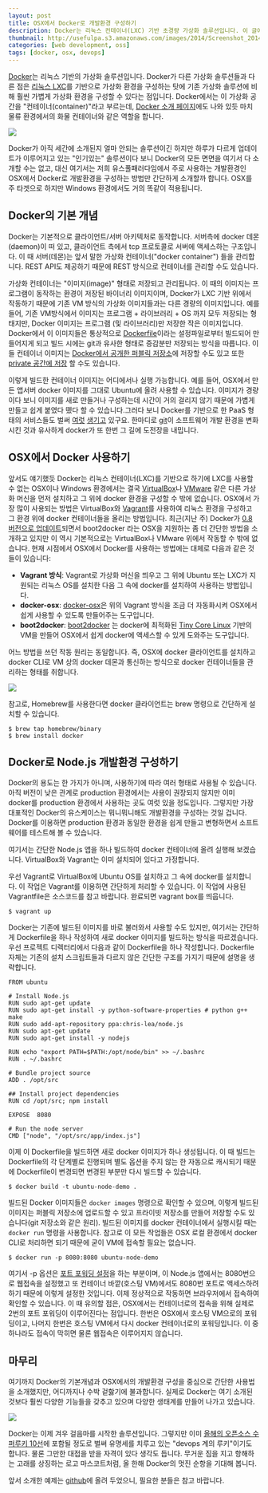 ```yaml
---
layout: post
title: OSX에서 Docker로 개발환경 구성하기
description: Docker는 리눅스 컨테이너(LXC) 기반 초경량 가상화 솔루션입니다. 이 글에서는 Docker를 이용하여 OSX에서 Node.js 애플리케이션 개발환경을 구성하는 방법을 소개합니다.
thumbnail: http://usefulpa.s3.amazonaws.com/images/2014/Screenshot_20140210_140908.png
categories: [web development, oss]
tags: [docker, osx, devops]
---
```


[Docker](https://www.docker.io/)는 리눅스 기반의 가상화 솔루션입니다. Docker가 다른 가상화 솔루션들과 다른 점은 [리눅스 LXC](http://linuxcontainers.org/)를 기반으로 가상화 환경을 구성하는 탓에 기존 가상화 솔루션에 비해 훨씬 가볍게 가상화 환경을 구성할 수 있다는 점입니다. Docker에서는 이 가상화 공간을 "컨테이너(container)"라고 부르는데, [Docker 소개 페이지](https://www.docker.io/the_whole_story/)에도 나와 있듯 마치 물류 환경에서의 화물 컨테이너와 같은 역할을 합니다.

![](http://usefulpa.s3.amazonaws.com/images/2014/Screenshot_20140210_140908.png)

Docker가 아직 세간에 소개된지 얼마 안되는 솔루션이긴 하지만 하루가 다르게 업데이트가 이루어지고 있는 "인기있는" 솔루션이다 보니 Docker의 모든 면면을 여기서 다 소개할 수는 없고, 대신 여기서는 저희 유스풀패러다임에서 주로 사용하는 개발환경인 OSX에서 Docker로 개발환경을 구성하는 방법만 간단하게 소개할까 합니다. OSX를 주 타겟으로 하지만 Windows 환경에서도 거의 똑같이 적용됩니다.

Docker의 기본 개념
-----

Docker는 기본적으로 클라이언트/서버 아키텍처로 동작합니다. 서버측에 docker 데몬(daemon)이 떠 있고, 클라이언트 측에서 tcp 프로토콜로 서버에 액세스하는 구조입니다. 이 때 서버(데몬)는 앞서 말한 가상화 컨테이너("docker container") 들을 관리합니다. REST API도 제공하기 때문에 REST 방식으로 컨테이너를 관리할 수도 있습니다.

가상화 컨테이너는 "이미지(image)" 형태로 저장되고 관리됩니다. 이 때의 이미지는 프로그램이 동작하는 환경이 저장된 바이너리 이미지이며, Docker가 LXC 기반 위에서 작동하기 때문에 기존 VM 방식의 가상화 이미지들과는 다른 경량의 이미지입니다. 예를 들어, 기존 VM방식에서 이미지는 프로그램 + 라이브러리 + OS 까지 모두 저장되는 형태지만, Docker 이미지는 프로그램 (및 라이브러리)만 저장한 작은 이미지입니다. Docker에서 이 이미지들은 통상적으로 [Dockerfile](http://docs.docker.io/en/latest/reference/builder/)이라는 설정파일로부터 빌드되어 만들어지게 되고 빌드 시에는 git과 유사한 형태로 증감분만 저장되는 방식을 따릅니다. 이들 컨테이너 이미지는 [Docker에서 공개한 퍼블릭 저장소](https://index.docker.io/)에 저장할 수도 있고 또한 [private 공간에 저장](http://blog.docker.io/2013/07/how-to-use-your-own-registry/) 할 수도 있습니다. 

이렇게 빌드한 컨테이너 이미지는 어디에서나 실행 가능합니다. 예를 들어, OSX에서 만든 앱서버 docker 이미지를 그대로 Ubuntu에 올려 사용할 수 있습니다. 이미지가 경량이다 보니 이미지를 새로 만들거나 구성하는데 시간이 거의 걸리지 않기 때문에 가볍게 만들고 쉽게 붙였다 뗐다 할 수 있습니다.그러다 보니 Docker를 기반으로 한 PaaS 형태의 서비스들도 벌써 [여럿](https://orchardup.com/) [생기고](http://www.tutum.co/) 있구요. 한마디로 [git](http://git-scm.com/)이 소프트웨어 개발 환경을 변화시킨 것과 유사하게 docker가 또 한번 그 길에 도전장을 내밉니다.

OSX에서 Docker 사용하기
-----

앞서도 얘기했듯 Docker는 리눅스 컨테이너(LXC)를 기반으로 하기에 LXC를 사용할 수 없는 OSX이나 Windows 환경에서는 결국 [VirtualBox](https://www.virtualbox.org/)나 [VMware](http://www.vmware.com/kr/) 같은 다른 가상화 머신을 먼저 설치하고 그 위에 docker 환경을 구성할 수 밖에 없습니다. OSX에서 가장 많이 사용되는 방법은 VirtualBox와 [Vagrant](http://www.vagrantup.com/)를 사용하여 리눅스 환경을 구성하고 그 환경 위에 docker 컨테이너들을 올리는 방법입니다. 최근(지난 주) Docker가 [0.8 버전으로 업데이트](http://blog.docker.io/2014/02/docker-0-8-quality-new-builder-features-btrfs-storage-osx-support/)되면서 boot2docker 라는 OSX을 지원하는 좀 더 간단한 방법을 소개하고 있지만 이 역시 기본적으로는 VirtualBox나 VMware 위에서 작동할 수 밖에 없습니다. 현재 시점에서 OSX에서 Docker를 사용하는 방법에는 대체로 다음과 같은 것들이 있습니다:

* **Vagrant 방식**: Vagrant로 가상화 머신을 띄우고 그 위에 Ubuntu 또는 LXC가 지원되는 리눅스 OS를 설치한 다음 그 속에 docker를 설치하여 사용하는 방법입니다. 
* **docker-osx**: [docker-osx](https://github.com/noplay/docker-osx)은 위의 Vagrant 방식을 조금 더 자동화시켜 OSX에서 쉽게 사용할 수 있도록 만들어주는 도구입니다.
* **boot2docker**: [boot2docker](https://github.com/steeve/boot2docker) 는 docker에 최적화된 [Tiny Core Linux](http://tinycorelinux.net/) 기반의 VM을 만들어 OSX에서 쉽게 docker에 액세스할 수 있게 도와주는 도구입니다.

어느 방법을 쓰던 작동 원리는 동일합니다. 즉, OSX에 docker 클라이언트를 설치하고 docker CLI로 VM 상의 docker 데몬과 통신하는 방식으로 docker 컨테이너들을 관리하는 형태를 취합니다.

![](http://usefulpa.s3.amazonaws.com/images/2014/Screenshot_20140210_140819.png)

참고로, Homebrew를 사용한다면 docker 클라이언트는 brew 명령으로 간단하게 설치할 수 있습니다.

	$ brew tap homebrew/binary
	$ brew install docker


Docker로 Node.js 개발환경 구성하기
-----

Docker의 용도는 한 가지가 아니며, 사용하기에 따라 여러 형태로 사용될 수 있습니다. 아직 버전이 낮은 관계로 production 환경에서는 사용이 권장되지 않지만 이미 docker를 production 환경에서 사용하는 곳도 여럿 있을 정도입니다. 그렇지만 가장 대표적인 Docker의 유스케이스는 뭐니뭐니해도 개발환경을 구성하는 것일 겁니다. Docker를 이용하면 production 환경과 동일한 환경을 쉽게 만들고 변형하면서 소프트웨어를 테스트해 볼 수 있습니다.

여기서는 간단한 Node.js 앱을 하나 빌드하여 docker 컨테이너에 올려 실행해 보겠습니다. VirtualBox와 Vagrant는 이미 설치되어 있다고 가정합니다. 

우선 Vagrant로 VirtualBox에 Ubuntu OS를 설치하고 그 속에 docker를 설치합니다. 이 작업은 Vagrant를 이용하면 간단하게 처리할 수 있습니다. 이 작업에 사용된 Vagrantfile은 소스코드를 참고  바랍니다. 완료되면 vagrant box를 띄웁니다.

	$ vagrant up

Docker는 기존에 빌드된 이미지를 바로 불러와서 사용할 수도 있지만, 여기서는 간단하게 Dockerfile을 하나 작성하여 새로 docker 이미지를 빌드하는 방식을 따르겠습니다. 우선 프로젝트 디렉터리에서 다음과 같이 Dockerfile을 하나 작성합니다. Dockerfile 자체는 기존의 설치 스크립트들과 다르지 않은 간단한 구조를 가지기 때문에 설명을 생략합니다.

	FROM ubuntu
	
	# Install Node.js
	RUN sudo apt-get update
	RUN sudo apt-get install -y python-software-properties # python g++ make
	RUN sudo add-apt-repository ppa:chris-lea/node.js
	RUN sudo apt-get update
	RUN sudo apt-get install -y nodejs
	
	RUN echo "export PATH=$PATH:/opt/node/bin" >> ~/.bashrc
	RUN . ~/.bashrc
	
	# Bundle project source
	ADD . /opt/src
	
	## Install project dependencies
	RUN cd /opt/src; npm install
	
	EXPOSE  8080
	
	# Run the node server
	CMD ["node", "/opt/src/app/index.js"]

이제 이 Dockerfile을 빌드하면 새로 docker 이미지가 하나 생성됩니다. 이 때 빌드는 Dockerfile의 각 단계별로 진행되며 별도 옵션을 주지 않는 한 자동으로 캐시되기 때문에 Dockerfile이 변경되면 변경된 부분만 다시 빌드할 수 있습니다. 

	$ docker build -t ubuntu-node-demo .

빌드된 Docker 이미지들은 `docker images` 명령으로 확인할 수 있으며, 이렇게 빌드된 이미지는 퍼블릭 저장소에 업로드할 수 있고 프라이빗 저장소를 만들어 저장할 수도 있습니다(git 저장소와 같은 원리). 빌드된 이미지를 docker 컨테이너에서 실행시킬 때는 `docker run` 명령을 사용합니다. 참고로 이 모든 작업들은 OSX 로컬 환경에서 docker CLI로 처리하면 되기 때문에 굳이 VM에 접속할 필요는  없습니다.

	$ docker run -p 8080:8080 ubuntu-node-demo

여기서 -p 옵션은 [포트 포워딩 설정](http://docs.docker.io/en/latest/use/port_redirection/)을 하는 부분이며, 이 Node.js 앱에서는 8080번으로 웹접속을 설정했고 또 컨테이너 바깥(호스팅 VM)에서도 8080번 포트로 액세스하려 하기 때문에 이렇게 설정한 것입니다. 이제 정상적으로 작동하면 브라우저에서 접속하여 확인할 수 있습니다. 이 때 유의할 점은, OSX에서는 컨테이너로의 접속을 위해 실제로 2번의 포트 포워딩이 이루어진다는 점입니다. 한번은 OSX에서 호스팅 VM으로의 포워딩이고, 나머지 한번은 호스팅 VM에서 다시 docker 컨테이너로의 포워딩입니다. 이 중 하나라도 접속이 막히면 물론 웹접속은 이루어지지 않습니다.

마무리
-----

여기까지 Docker의 기본개념과 OSX에서의 개발환경 구성을 중심으로 간단한 사용법을 소개했지만, 어디까지나 수박 겉핧기에 불과합니다. 실제로 Docker는 여기 소개된 것보다 훨씬 다양한 기능들을 갖추고 있으며 다양한 생태계를 만들어 나가고 있습니다.

![](http://usefulpa.s3.amazonaws.com/images/2014/Screenshot_20140210_140936.png)

Docker는 이제 겨우 걸음마를 시작한 솔루션입니다. 그렇지만 이미 [올해의 오픈소스 수퍼루키 10선](http://www.itworld.co.kr/slideshow/85821)에 포함될 정도로 벌써 유명세를 치루고 있는 "devops 계의 루키"이기도 합니다. 물론 그만한 대접을 받을 자격이 있다 생각도 듭니다. 무거운 짐을 지고 항해하는 고래를 상징하는 로고 마스코트처럼, 올 한해 Docker의 멋진 순항을 기대해 봅니다.

앞서 소개한 예제는 [github](https://github.com/sjoonk/docker-ubuntu-node-hello)에 올려 두었으니, 필요한 분들은 참고 바랍니다.
 



 